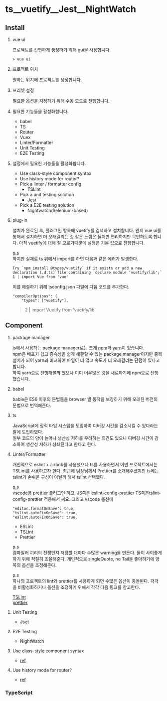 # ts\_\_vuetify\_\_Jest\_\_NightWatch

## Install

1. vue ui

   프로젝트를 간편하게 생성하기 위해 gui을 사용합니다.

   ```
   > vue ui
   ```

1. 프로젝트 위치

   원하는 위치에 프로젝트를 생성합니다.

1. 프리셋 설정

   필요한 옵션을 지정하기 위해 수동 모드로 진행합니다.

1. 필요한 기능들을 활성화합니다.

   - babel
   - TS
   - Router
   - Vuex
   - Linter/Formatter
   - Unit Testing
   - E2E Testing

1. 설정에서 필요한 기능들을 활성화합니다.

   - Use class-style component syntax
   - Use history mode for router?
   - Pick a linter / formatter config
     - TSLint
   - Pick a unit testing solution
     - Jest
   - Pick a E2E testing solution
     - Nightwatch(Selenium-based)

1. plug-in

   설치가 완료된 후, 플러그인 항목에 vuetify를 검색하고 설치합니다. 왠지 vue ui를 통해서 설치하면 더 오래걸리는 것 같은 느낌은 들지만 편리하지만 묵인하도록 합니다. 아직 vuetify에 대해 잘 모르기때문에 설정은 기본 값으로 진행합니다.

   [p.s](https://github.com/vuetifyjs/vue-cli-plugin-vuetify/issues/43)  
   하지만 실제로 ts 위에서 import를 하면 다음과 같은 에러가 발생한다.

   ```
   Try `npm install @types/vuetify` if it exists or add a new declaration (.d.ts) file containing `declare module 'vuetify/lib';`
   1 | import Vue from 'vue'
   ```

   이를 해결하기 위해 tsconfig.json 파일에 다음 코드를 추가한다.

   ```
   "compilerOptions": {
       "types": ["vuetify"],
   ```

   > 2 | import Vuetify from 'vuetify/lib'

## Component

1. package manager

   js에서 사용하는 package manager로는 크게 [npm](https://www.npmjs.com/)과 [yarn](https://yarnpkg.com/en/)이 있습니다.  
   npm은 배포가 쉽고 종속성을 쉽게 해결할 수 있는 package manager이지만 중복 설치가 되어 yarn과 비교하여 파일이 더 많고 속도가 더 오래걸리는 단점이 있다고 합니다.  
   하여 yarn으로 진행해볼까 했으나 이미 너무많은 것을 새로하기에 npm으로 진행했습니다.

1. babel

   bable은 ES6 이후의 문법들을 browser 별 동작을 보장하기 위해 오래된 버전의 문법으로 번역해준다.

1. ts

   JavaScript에 정적 타입 시스템을 도입하여 디버깅 시간을 감소시킬 수 있다라는 말에 도입하였다.  
   일부 코드의 양이 늘어나 생산성 저하를 우려하는 의견도 있으나 디버깅 시간이 감소하여 생산성 저하가 상쇄된다고 한다고 한다.

1. Linter/Formatter

   개인적으로 eslint + airbnb를 사용했으나 ts를 사용하면서 이번 프로젝트에서는 TSLint를 사용하고자 한다. 최근에 팀장님께서 Prettier를 소개해주셨지만 ts에는 tslint가 손쉬운 구성이 아닐까 해서 tslint 선택했다.

   [p.s](https://jsdev.kr/t/prettier/3161/2)  
   vscode용 prettier 플러그인 하고, JS쪽은 eslint-config-prettier TS쪽은tslint-config-prettier 적용해서 써요.
   그리고 vscode 옵션에

   ```
   "editor.formatOnSave": true,
   "tslint.autoFixOnSave": true,
   "eslint.autoFixOnSave": true,
   ```

   - ESLint
   - TSLint
   - Prettier

   p.s  
   컴파일러 끼리의 전쟁인지 저장할 대마다 수많은 warning을 만든다. 둘이 사이좋게 하기 위해 적절히 조율해준다. 개인적으로 singleQuote, no Tail을 좋아하기에 양쪽의 옵션을 조정해준다.

   p.s  
   하나의 프로젝트의 lint와 prettier를 사용하게 되면 수많은 옵션이 충돌된다. 각각을 비활성화하거나 옵션을 조정하기 위해서 각각 다음 링크를 참고한다.

   [TSLint](https://palantir.github.io/tslint/rules/)  
   [prettier](https://prettier.io/docs/en/options.html)

1) Unit Testing

   - Jset

1) E2E Testing

   - NightWatch

1) Use class-style component syntax

   - [ref](https://vuejs.org/v2/guide/typescript.html#Class-Style-Vue-Components)

1) Use history mode for router?
   - [ref](https://router.vuejs.org/guide/essentials/history-mode.html#example-server-configurations)

### TypeScript

